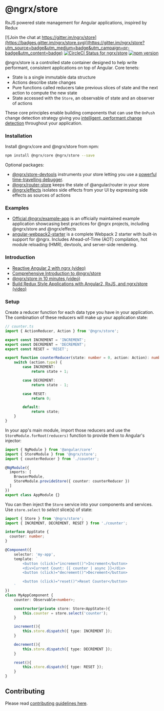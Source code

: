 # @ngrx/store
RxJS powered state management for Angular applications, inspired by Redux

[![Join the chat at https://gitter.im/ngrx/store](https://badges.gitter.im/ngrx/store.svg)](https://gitter.im/ngrx/store?utm_source=badge&utm_medium=badge&utm_campaign=pr-badge&utm_content=badge)
[![CircleCI Status for ngrx/store](https://circleci.com/gh/ngrx/store.svg?style=shield&circle-token=aea1fc73de3419cd926fc95e627e036113646fd8
)](https://circleci.com/gh/ngrx/store)
[![npm version](https://badge.fury.io/js/%40ngrx%2Fstore.svg)](https://badge.fury.io/js/%40ngrx%2Fstore)

@ngrx/store is a controlled state container designed to help write performant, consistent applications
on top of Angular. Core tenets:
- State is a single immutable data structure
- Actions describe state changes
- Pure functions called reducers take previous slices of state and the next action to compute the new state
- State accessed with the `Store`, an observable of state and an observer of actions

These core principles enable building components that can use the `OnPush` change detection strategy
giving you [intelligent, performant change detection](http://blog.thoughtram.io/angular/2016/02/22/angular-2-change-detection-explained.html#smarter-change-detection)
throughout your application.


### Installation
Install @ngrx/core and @ngrx/store from npm:
```bash
npm install @ngrx/core @ngrx/store --save
```

Optional packages:
- [@ngrx/store-devtools](https://github.com/ngrx/store-devtools) instruments your store letting you use a
[powerful time-travelling debugger](https://chrome.google.com/webstore/detail/redux-devtools/lmhkpmbekcpmknklioeibfkpmmfibljd?hl=en).
- [@ngrx/router-store](https://github.com/ngrx/router-store) keeps the state of @angular/router in your store
- [@ngrx/effects](https://github.com/ngrx/effects) isolates side effects from your UI by expressing side effects as sources of actions


### Examples
- [Official @ngrx/example-app](https://github.com/ngrx/example-app) is an officially maintained example application showcasing best practices
for @ngrx projects, including @ngrx/store and @ngrx/effects
- [angular-webpack2-starter](https://github.com/qdouble/angular-webpack2-starter) is a complete Webpack 2 starter with built-in support for @ngrx.
Includes Ahead-of-Time (AOT) compilation, hot module reloading (HMR), devtools, and server-side rendering.


### Introduction
- [Reactive Angular 2 with ngrx (video)](https://youtu.be/mhA7zZ23Odw)
- [Comprehensive Introduction to @ngrx/store](https://gist.github.com/btroncone/a6e4347326749f938510)
- [@ngrx/store in 10 minutes (video)](https://egghead.io/lessons/angular-2-ngrx-store-in-10-minutes)
- [Build Redux Style Applications with Angular2, RxJS, and ngrx/store (video)](https://egghead.io/courses/building-a-time-machine-with-angular-2-and-rxjs)


### Setup
Create a reducer function for each data type you have in your application. The combination of these reducers will
make up your application state:

```ts
// counter.ts
import { ActionReducer, Action } from '@ngrx/store';

export const INCREMENT = 'INCREMENT';
export const DECREMENT = 'DECREMENT';
export const RESET = 'RESET';

export function counterReducer(state: number = 0, action: Action): number {
	switch (action.type) {
		case INCREMENT:
			return state + 1;

		case DECREMENT:
			return state - 1;

		case RESET:
			return 0;

		default:
			return state;
	}
}
```

In your app's main module, import those reducers and use the `StoreModule.forRoot(reducers)`
function to provide them to Angular's injector:

```ts
import { NgModule } from '@angular/core'
import { StoreModule } from '@ngrx/store';
import { counterReducer } from './counter';

@NgModule({
  imports: [
    BrowserModule,
    StoreModule.provideStore({ counter: counterReducer })
  ]
})
export class AppModule {}
```


You can then inject the `Store` service into your components and services. Use `store.select` to
_select_ slice(s) of state:

```ts
import { Store } from '@ngrx/store';
import { INCREMENT, DECREMENT, RESET } from './counter';

interface AppState {
  counter: number;
}

@Component({
	selector: 'my-app',
	template: `
		<button (click)="increment()">Increment</button>
		<div>Current Count: {{ counter | async }}</div>
		<button (click)="decrement()">Decrement</button>

		<button (click)="reset()">Reset Counter</button>
	`
})
class MyAppComponent {
	counter: Observable<number>;

	constructor(private store: Store<AppState>){
		this.counter = store.select('counter');
	}

	increment(){
		this.store.dispatch({ type: INCREMENT });
	}

	decrement(){
		this.store.dispatch({ type: DECREMENT });
	}

	reset(){
		this.store.dispatch({ type: RESET });
	}
}
```


## Contributing
Please read [contributing guidelines here](https://github.com/ngrx/store/blob/master/CONTRIBUTING.md).
